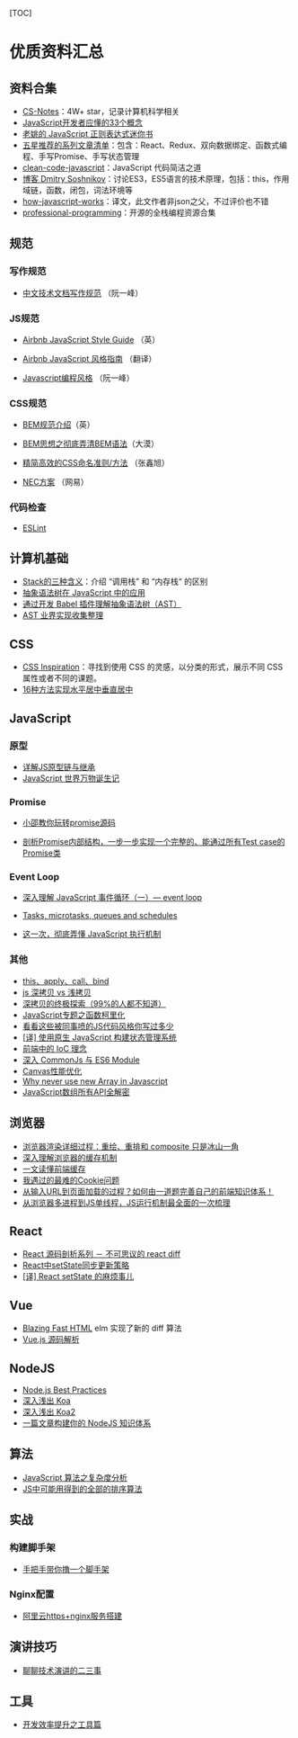 [TOC]



# 优质资料汇总

## 资料合集

* [CS-Notes](https://github.com/CyC2018/CS-Notes)：4W+ star，记录计算机科学相关
* [JavaScript开发者应懂的33个概念](https://github.com/stephentian/33-js-concepts)
* [老姚的 JavaScript 正则表达式迷你书](https://github.com/qdlaoyao/js-regex-mini-book)
* [五星推荐的系列文章清单](https://juejin.im/post/5c1f01fef265da61587723f4)：包含：React、Redux、双向数据绑定、函数式编程、手写Promise、手写状态管理
* [clean\-code\-javascript](https://github.com/ryanmcdermott/clean-code-javascript)：JavaScript 代码简洁之道
* [博客 Dmitry Soshnikov](http://dmitrysoshnikov.com/)：讨论ES3，ES5语言的技术原理，包括：this，作用域链，函数，闭包，词法环境等
* [how\-javascript\-works](https://github.com/Troland/how-javascript-works)：译文，此文作者非json之父，不过评价也不错
* [professional\-programming](https://github.com/charlax/professional-programming)：开源的全栈编程资源合集




## 规范

### 写作规范

* [中文技术文档写作规范](https://github.com/ruanyf/document-style-guide) （阮一峰）


### JS规范

* [Airbnb JavaScript Style Guide](https://github.com/airbnb/javascript) （英）

* [Airbnb JavaScript 风格指南](https://github.com/lin-123/javascript) （翻译）

* [Javascript编程风格](http://www.ruanyifeng.com/blog/2012/04/javascript_programming_style.html) （阮一峰）


### CSS规范

* [BEM规范介绍](https://en.bem.info/methodology/quick-start/)（英）

* [BEM思想之彻底弄清BEM语法](https://www.w3cplus.com/css/mindbemding-getting-your-head-round-bem-syntax.html)（大漠）

* [精简高效的CSS命名准则/方法](https://www.zhangxinxu.com/wordpress/2010/09/%E7%B2%BE%E7%AE%80%E9%AB%98%E6%95%88%E7%9A%84css%E5%91%BD%E5%90%8D%E5%87%86%E5%88%99%E6%96%B9%E6%B3%95/) （张鑫旭）

* [NEC方案](http://nec.netease.com/standard) （网易）


### 代码检查

* [ESLint](http://eslint.cn/)



## 计算机基础

* [Stack的三种含义](http://www.ruanyifeng.com/blog/2013/11/stack.html)：介绍 “调用栈” 和 “内存栈“ 的区别
* [抽象语法树在 JavaScript 中的应用](https://tech.meituan.com/2014/10/08/the-practice-of-abstract-syntax-trees-in-javascript.html)
* [通过开发 Babel 插件理解抽象语法树（AST）](https://www.zcfy.cc/article/understanding-asts-by-building-your-own-babel-plugin)
* [AST 业界实现收集整理](https://toutiao.io/posts/34uurs/preview)



## CSS

* [CSS Inspiration](https://github.com/chokcoco/CSS-Inspiration)：寻找到使用 CSS 的灵感，以分类的形式，展示不同 CSS 属性或者不同的课题。
* [16种方法实现水平居中垂直居中](https://juejin.im/post/58f818bbb123db006233ab2a)



## JavaScript

### 原型

* [详解JS原型链与继承](http://louiszhai.github.io/2015/12/15/prototypeChain/)
* [JavaScript 世界万物诞生记](https://zhuanlan.zhihu.com/p/22989691)



### Promise

- [小邵教你玩转promise源码](https://juejin.im/post/5b6e5cbf51882519ad61b67e)

- [剖析Promise内部结构，一步一步实现一个完整的、能通过所有Test case的Promise类 ](https://github.com/xieranmaya/blog/issues/3)



### Event Loop

* [深入理解 JavaScript 事件循环（一）— event loop](https://www.cnblogs.com/dong-xu/p/7000163.html)

* [Tasks, microtasks, queues and schedules](https://jakearchibald.com/2015/tasks-microtasks-queues-and-schedules/)

* [这一次，彻底弄懂 JavaScript 执行机制](https://juejin.im/post/59e85eebf265da430d571f89#comment)

  


### 其他

- [this、apply、call、bind](https://juejin.im/post/59bfe84351882531b730bac2)
- [js 深拷贝 vs 浅拷贝](https://juejin.im/post/59ac1c4ef265da248e75892b)
- [深拷贝的终极探索（99%的人都不知道）](https://segmentfault.com/a/1190000016672263)
- [JavaScript专题之函数柯里化](https://github.com/mqyqingfeng/Blog/issues/42)
- [看看这些被同事喷的JS代码风格你写过多少](https://juejin.im/post/5becf928f265da61380ec986)
- [[译] 使用原生 JavaScript 构建状态管理系统](https://juejin.im/post/5b763528e51d45559e3a5b64)
- [前端中的 IoC 理念](https://juejin.im/post/5c2c47dcf265da616d544a53#comment)
- [深入 CommonJs 与 ES6 Module](https://segmentfault.com/a/1190000017878394)
- [Canvas性能优化](https://juejin.im/post/5ba478136fb9a05d151ca173)
- [Why never use new Array in Javascript](https://coderwall.com/p/h4xm0w/why-never-use-new-array-in-javascript)
- [JavaScript数组所有API全解密](https://juejin.im/post/5902d56e1b69e60058c634d6#comment)



## 浏览器

* [浏览器渲染详细过程：重绘、重排和 composite 只是冰山一角](https://juejin.im/entry/590801780ce46300617c89b8)
* [深入理解浏览器的缓存机制](https://juejin.im/post/5b014aa66fb9a07ac23b04c8)
* [一文读懂前端缓存](https://zhuanlan.zhihu.com/p/44789005)
* [我遇过的最难的Cookie问题](https://github.com/aszx87410/blog/issues/17)
* [从输入URL到页面加载的过程？如何由一道题完善自己的前端知识体系！](https://juejin.im/post/5aa5cb846fb9a028e25d2fb1)
* [从浏览器多进程到JS单线程，JS运行机制最全面的一次梳理](https://juejin.im/post/5a6547d0f265da3e283a1df7)



## React

* [React 源码剖析系列 － 不可思议的 react diff](https://zhuanlan.zhihu.com/p/20346379)
* [React中setState同步更新策略](https://zhuanlan.zhihu.com/p/24781259)
* [[译] React setState 的麻烦事儿](https://ruby-china.org/topics/32715)



## Vue

* [Blazing Fast HTML](https://elm-lang.org/blog/blazing-fast-html-round-two) elm 实现了新的 diff 算法
* [Vue\.js 源码解析](https://github.com/answershuto/learnVue)



## NodeJS

* [Node.js Best Practices](https://github.com/i0natan/nodebestpractices)
* [深入浅出 Koa](https://github.com/berwin/Blog/issues/8)
* [深入浅出 Koa2](https://github.com/berwin/Blog/issues/9)
* [一篇文章构建你的 NodeJS 知识体系](https://juejin.im/post/5c4c0ee8f265da61117aa527)



## 算法

* [JavaScript 算法之复杂度分析](https://juejin.im/post/5c2a1d9d6fb9a04a0f654581#comment)
* [JS中可能用得到的全部的排序算法](https://juejin.im/post/58c9d5fb1b69e6006b686bce#comment)



## 实战

### 构建脚手架

* [手把手带你撸一个脚手架](https://juejin.im/post/5bead1b25188251e1a1f4d34)



### Nginx配置

* [阿里云https\+nginx服务搭建](https://www.cnblogs.com/fanxingthink/p/8244694.html)



## 演讲技巧

* [聊聊技术演讲的二三事](https://zhuanlan.zhihu.com/p/48987069)



## 工具

* [开发效率提升之工具篇](https://juejin.im/post/5909b4b5da2f60005d1f0bcb)